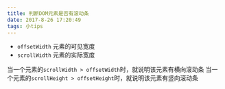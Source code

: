 ```yaml
---
title: 判断DOM元素是否有滚动条
date: 2017-8-26 17:20:49
tags: 小tips
---
```


* `offsetWidth` 元素的可见宽度
* `scrollWidth` 元素的实际宽度


当一个元素的`scrollWidth > offsetWidth`时，就说明该元素有横向滚动条 
当一个元素的`scrollHeight > offsetHeight`时，就说明该元素有竖向滚动条

